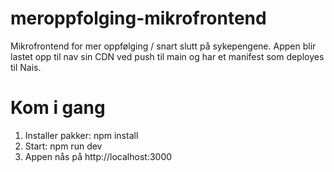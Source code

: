 # meroppfolging-mikrofrontend

Mikrofrontend for mer oppfølging / snart slutt på sykepengene. Appen blir lastet opp til nav sin CDN ved push til main og har et manifest som deployes til Nais.

# Kom i gang

1. Installer pakker: npm install
2. Start: npm run dev
3. Appen nås på http://localhost:3000
